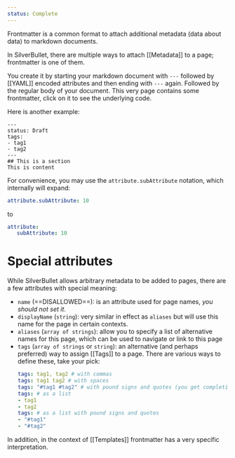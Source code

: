 ```yaml
---
status: Complete
---
```

Frontmatter is a common format to attach additional metadata (data about data) to markdown documents.

In SilverBullet, there are multiple ways to attach [[Metadata]] to a page; frontmatter is one of them.

You create it by starting your markdown document with `---` followed by [[YAML]] encoded attributes and then ending with `---` again. Followed by the regular body of your document. This very page contains some frontmatter, click on it to see the underlying code.

Here is another example:

    ---
    status: Draft
    tags:
    - tag1
    - tag2
    ---
    ## This is a section
    This is content

For convenience, you may use the `attribute.subAttribute` notation, which internally will expand:

```yaml
attribute.subAttribute: 10
```

to

```yaml
attribute:
   subAttribute: 10
```

# Special attributes
While SilverBullet allows arbitrary metadata to be added to pages, there are a few attributes with special meaning:

* `name` (==DISALLOWED==): is an attribute used for page names, _you should not set it_.
* `displayName` (`string`): very similar in effect as `aliases` but will use this name for the page in certain contexts.
* `aliases` (`array of strings`): allow you to specify a list of alternative names for this page, which can be used to navigate or link to this page
* `tags` (`array of strings` or `string`): an alternative (and perhaps preferred) way to assign [[Tags]] to a page. There are various ways to define these, take your pick:
  ```yaml
  tags: tag1, tag2 # with commas
  tags: tag1 tag2 # with spaces
  tags: "#tag1 #tag2" # with pound signs and quotes (you get completion)
  tags: # as a list
  - tag1
  - tag2
  tags: # as a list with pound signs and quotes
  - "#tag1"
  - "#tag2"
  ```

In addition, in the context of [[Templates]] frontmatter has a very specific interpretation.